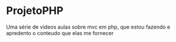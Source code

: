 # ProjetoPHP

Uma série de videos aulas sobre mvc em php, que estou fazendo e apredento o conteudo que elas me fornecer
